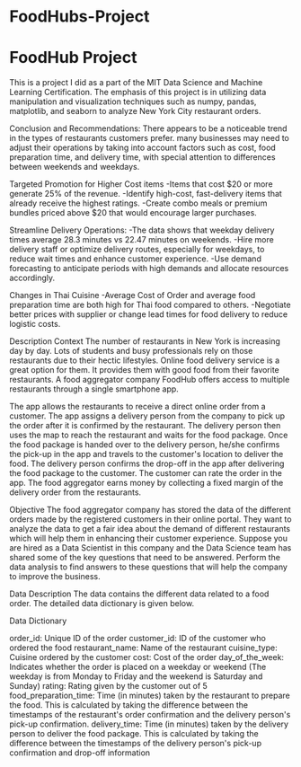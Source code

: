 # FoodHubs-Project

# FoodHub Project
This is a project I did as a part of the MIT Data Science and Machine Learning Certification. The emphasis of this project is in utilizing data manipulation and visualization techniques such as numpy, pandas, matplotlib, and seaborn to analyze New York City restaurant orders. 

Conclusion and Recommendations:  There appears to be a noticeable trend in the types of restaurants customers prefer. many businesses may need to adjust their operations by taking into account factors such as cost, food preparation time, and delivery time, with special attention to differences between weekends and weekdays.
 
Targeted Promotion for Higher Cost items
-Items that cost $20 or more generate 25% of the revenue.
-Identify high-cost, fast-delivery items that already receive the highest ratings. 
-Create combo meals or premium bundles priced above $20 that would encourage larger purchases.

Streamline Delivery Operations:
-The data shows that weekday delivery times average 28.3 minutes vs 22.47 minutes on weekends. 
-Hire more delivery staff or optimize delivery routes, especially for weekdays, to reduce wait times and enhance customer experience.
-Use demand forecasting to anticipate periods with high demands and allocate resources accordingly.

Changes in Thai Cuisine 
-Average Cost of Order and  average food preparation time are both high for Thai food compared to others.
-Negotiate better prices with supplier or change lead times for food delivery to reduce logistic costs.

Description
Context
The number of restaurants in New York is increasing day by day. Lots of students and busy professionals rely on those restaurants due to their hectic lifestyles. Online food delivery service is a great option for them. It provides them with good food from their favorite restaurants. A food aggregator company FoodHub offers access to multiple restaurants through a single smartphone app.

The app allows the restaurants to receive a direct online order from a customer. The app assigns a delivery person from the company to pick up the order after it is confirmed by the restaurant. The delivery person then uses the map to reach the restaurant and waits for the food package. Once the food package is handed over to the delivery person, he/she confirms the pick-up in the app and travels to the customer's location to deliver the food. The delivery person confirms the drop-off in the app after delivering the food package to the customer. The customer can rate the order in the app. The food aggregator earns money by collecting a fixed margin of the delivery order from the restaurants.

Objective
The food aggregator company has stored the data of the different orders made by the registered customers in their online portal. They want to analyze the data to get a fair idea about the demand of different restaurants which will help them in enhancing their customer experience. Suppose you are hired as a Data Scientist in this company and the Data Science team has shared some of the key questions that need to be answered. Perform the data analysis to find answers to these questions that will help the company to improve the business. 

Data Description
The data contains the different data related to a food order. The detailed data dictionary is given below.

Data Dictionary

order_id: Unique ID of the order
customer_id: ID of the customer who ordered the food
restaurant_name: Name of the restaurant
cuisine_type: Cuisine ordered by the customer
cost: Cost of the order
day_of_the_week: Indicates whether the order is placed on a weekday or weekend (The weekday is from Monday to Friday and the weekend is Saturday and Sunday)
rating: Rating given by the customer out of 5
food_preparation_time: Time (in minutes) taken by the restaurant to prepare the food. This is calculated by taking the difference between the timestamps of the restaurant's order confirmation and the delivery person's pick-up confirmation.
delivery_time: Time (in minutes) taken by the delivery person to deliver the food package. This is calculated by taking the difference between the timestamps of the delivery person's pick-up confirmation and drop-off information
